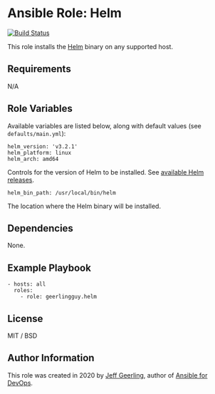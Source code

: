 # Ansible Role: Helm

[![Build Status](https://travis-ci.com/geerlingguy/ansible-role-helm.svg?branch=master)](https://travis-ci.com/geerlingguy/ansible-role-helm)

This role installs the [Helm](https://helm.sh) binary on any supported host.

## Requirements

N/A

## Role Variables

Available variables are listed below, along with default values (see `defaults/main.yml`):

    helm_version: 'v3.2.1'
    helm_platform: linux
    helm_arch: amd64

Controls for the version of Helm to be installed. See [available Helm releases](https://github.com/helm/helm/releases/).

    helm_bin_path: /usr/local/bin/helm

The location where the Helm binary will be installed.

## Dependencies

None.

## Example Playbook

    - hosts: all
      roles:
        - role: geerlingguy.helm

## License

MIT / BSD

## Author Information

This role was created in 2020 by [Jeff Geerling](https://www.jeffgeerling.com/), author of [Ansible for DevOps](https://www.ansiblefordevops.com/).
